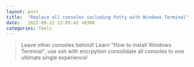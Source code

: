 ```yaml
---
layout: post
title:  "Replace all consoles including Putty with Windows Terminal"
date:   2022-09-22 12:05:42 +0300
categories: Tools
---
```

> Leave other consoles behind! Learn "How to install Windows Terminal", use ssh with encrpytion consolidate all consoles to one ultimate single experience!
